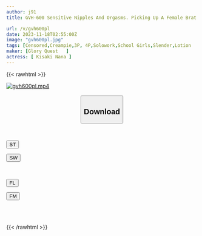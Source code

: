 ```yaml
---
author: j91
title: GVH-600 Sensitive Nipples And Orgasms. Picking Up A Female Brat Who Had Been Abandoned By Her Parents And Tricking Her Into Becoming A Sexual Aphrodisiac. Nana Kisaki

url: /v/gvh600pl
date: 2023-11-18T02:55:00Z
image: "gvh600pl.jpg"
tags: [Censored,Creampie,3P, 4P,Solowork,School Girls,Slender,Lotion	 ]
maker: [Glory Quest   ]
actress: [ Kisaki Nana ]
---
```



{{< rawhtml >}}

<div class="video" data-videoid="949qY2W4W1i1Rv">
    <a href="javascript:;">
        <img src="/v/gvh600pl/gvh600pl.jpg" width="WIDTH" height="HEIGHT" alt="gvh600pl.mp4" loading="lazy">
    </a>
</div>

<script type="text/javascript" src="https://j91.asia/asset/on-demand-st.js"></script>

<br>
  <link rel="stylesheet" href="https://j91.asia/asset/bs5.css">
  
  <center>
  <button class="btn btn-primary" type="button" data-bs-toggle="collapse" data-bs-target=".multi-collapse" aria-expanded="false" aria-controls="multiCollapseExample1 multiCollapseExample2"><h2>Download</h2></button></center>
</p>
<div class="row">
  <div class="col">
    <div class="collapse multi-collapse" id="multiCollapseExample1">
      <div class="card card-body">
	      	      <br>
<div class="buttons">  
<p><a href="https://streamtape.to/v/949qY2W4W1i1Rv" target="_blank"><button class="btn-hover color-3"><i class="fa fa-download"></i> ST</button></a></p>
<p><a href="https://sfastwish.com/f314pd81wjfn" target="_blank"><button class="btn-hover color-2"><i class="fa fa-download"></i> SW</button></a></p></div>
    </div>
  </div>
</div>
  <div class="col">
    <div class="collapse multi-collapse" id="multiCollapseExample2">
      <div class="card card-body">
	      <br>
<div class="buttons">
<p><a href="https://filelions.online/f/k1sve9p4r86b" target="_blank"><button class="btn-hover color-9"><i class="fa fa-download"></i> FL</button></a></p>
<p><a href="javascript:;" target="_blank"><button class="btn-hover color-8"><i class="fa fa-download"></i> FM</button></a></p></div>
<br><br>
      </div>
    </div>
  </div>
</div>

{{< /rawhtml >}}

